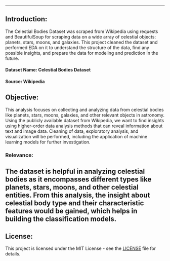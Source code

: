 ---------------------
## Introduction:
The Celestial Bodies Dataset was scraped from Wikipedia using requests and BeautifulSoup for
scraping data on a wide array of celestial objects: planets, stars, moons, and galaxies. This project cleaned
the dataset and performed EDA on it to understand the structure of the data, find any possible insights, and
prepare the data for modeling and prediction in the future.

#### Dataset Name: Celestial Bodies Dataset
#### Source: Wikipedia

## Objective:
This analysis focuses on collecting and analyzing data from celestial bodies like planets, stars, moons,
galaxies, and other relevant objects in astronomy. Using the publicly available dataset from Wikipedia, we
want to find insights using higher-order data analysis methods that can reveal information about text and
image data. Cleaning of data, exploratory analysis, and visualization will be performed, including the
application of machine learning models for further investigation.
### Relevance:
The dataset is helpful in analyzing celestial bodies as it encompasses different types like planets,
stars, moons, and other celestial entities. From this analysis, the insight about celestial body type and their
characteristic features would be gained, which helps in building the classification models.
----------
## License:
This project is licensed under the MIT License - see the [LICENSE](LICENSE) file for details.
